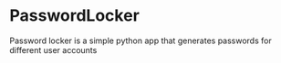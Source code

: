 # PasswordLocker
Password locker is a simple python app that generates passwords for different user accounts
